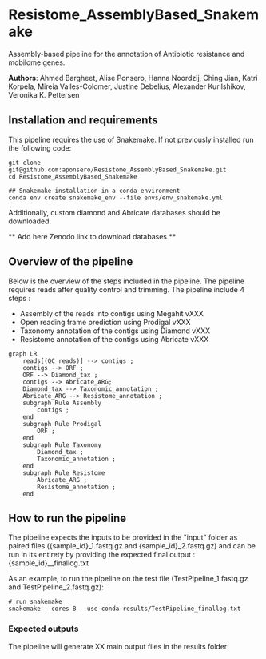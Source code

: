 # Resistome_AssemblyBased_Snakemake
 Assembly-based pipeline for the annotation of Antibiotic resistance and mobilome genes.

**Authors**: Ahmed Bargheet, Alise Ponsero, Hanna Noordzij, Ching Jian, Katri Korpela, Mireia Valles-Colomer, Justine Debelius, Alexander Kurilshikov, Veronika K. Pettersen

## Installation and requirements
This pipeline requires the use of Snakemake. 
If not previously installed run the following code: 

```
git clone git@github.com:aponsero/Resistome_AssemblyBased_Snakemake.git
cd Resistome_AssemblyBased_Snakemake

## Snakemake installation in a conda environment
conda env create snakemake_env --file envs/env_snakemake.yml

```

Additionally, custom diamond and Abricate databases should be downloaded.

** Add here Zenodo link to download databases **

## Overview of the pipeline

Below is the overview of the steps included in the pipeline. The pipeline requires reads after quality control and trimming.
The pipeline include 4 steps :
* Assembly of the reads into contigs using Megahit vXXX
* Open reading frame prediction using Prodigal vXXX
* Taxonomy annotation of the contigs using Diamond vXXX
* Resistome annotation of the contigs using Abricate vXXX

```mermaid
graph LR
    reads[(QC reads)] --> contigs ;
    contigs --> ORF ;
    ORF --> Diamond_tax ;
    contigs --> Abricate_ARG;
    Diamond_tax --> Taxonomic_annotation ;
    Abricate_ARG --> Resistome_annotation ;
    subgraph Rule Assembly
        contigs ;
    end
    subgraph Rule Prodigal
        ORF ;
    end
    subgraph Rule Taxonomy
        Diamond_tax ;
        Taxonomic_annotation ;
    end
    subgraph Rule Resistome
        Abricate_ARG ;
        Resistome_annotation ;
    end
```

## How to run the pipeline
The pipeline expects the inputs to be provided in the "input" folder as paired files ({sample_id}_1.fastq.gz and {sample_id}_2.fastq.gz) and can be run in its entirety by providing the expected final output : {sample_id}__finallog.txt 

As an example, to run the pipeline on the test file (TestPipeline_1.fastq.gz and TestPipeline_2.fastq.gz):

```
# run snakemake
snakemake --cores 8 --use-conda results/TestPipeline_finallog.txt
```

### Expected outputs

The pipeline will generate XX main output files in the results folder:

